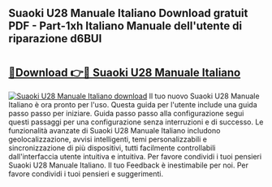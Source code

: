 ## Suaoki U28 Manuale Italiano Download gratuit PDF - Part-1xh Italiano Manuale dell'utente di riparazione d6BUI

# <h2><a href="http://dfcgi2.blite.top/?on=Suaoki+U28+Manuale+Italiano">🔗Download 👉🔴 Suaoki U28 Manuale Italiano</a></h2>

[![Suaoki U28 Manuale Italiano download](https://i.imgur.com/lujVjoI.png)](http://dfcgi2.blite.top/?on=Suaoki+U28+Manuale+Italiano)
Il tuo nuovo Suaoki U28 Manuale Italiano è ora pronto per l'uso. Questa guida per l'utente include una guida passo passo per iniziare. Guida passo passo alla configurazione segui questi passaggi per una configurazione senza interruzioni e di successo. Le funzionalità avanzate di Suaoki U28 Manuale Italiano includono geolocalizzazione, avvisi intelligenti, temi personalizzabili e sincronizzazione di più dispositivi, tutti facilmente controllabili dall'interfaccia utente intuitiva e intuitiva. Per favore condividi i tuoi pensieri Suaoki U28 Manuale Italiano. Il tuo Feedback è inestimabile per noi. Per favore condividi i tuoi pensieri e suggerimenti.
